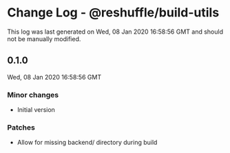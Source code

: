 # Change Log - @reshuffle/build-utils

This log was last generated on Wed, 08 Jan 2020 16:58:56 GMT and should not be manually modified.

## 0.1.0
Wed, 08 Jan 2020 16:58:56 GMT

### Minor changes

- Initial version

### Patches

- Allow for missing backend/ directory during build

